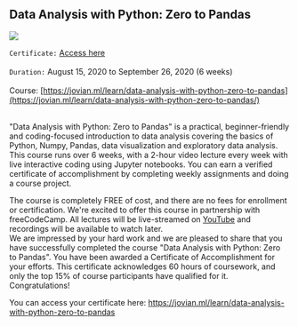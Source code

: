## Data Analysis with Python: Zero to Pandas

[![](https://github.com/masedos/Data-Analysis-with-Python-Zero-to-Pandas/logo.png)](https://www.linkedin.com/in/masedos/)


`Certificate:` [Access here](https://github.com/masedos/Data-Analysis-with-Python-Zero-to-Pandas/blob/master/certificate.pdf)
</br></br>
`Duration:` August 15, 2020 to September 26, 2020 (6 weeks)
</br></br>
Course: [https://jovian.ml/learn/data-analysis-with-python-zero-to-pandas](https://jovian.ml/learn/data-analysis-with-python-zero-to-pandas/)
</br></br>

"Data Analysis with Python: Zero to Pandas" is a practical, beginner-friendly and coding-focused introduction to data analysis covering the basics of Python, Numpy, Pandas, data visualization and exploratory data analysis. This course runs over 6 weeks, with a 2-hour video lecture every week with live interactive coding using Jupyter notebooks. You can earn a verified certificate of accomplishment by completing weekly assignments and doing a course project.

The course is completely FREE of cost, and there are no fees for enrollment or certification. We're excited to offer this course in partnership with freeCodeCamp. All lectures will be live-streamed on [YouTube](https://www.youtube.com/playlist?list=PLWKjhJtqVAblvI1i46ScbKV2jH1gdL7VQ) and recordings will be available to watch later.
<br>
We are impressed by your hard work and we are pleased to share that you have successfully completed the course "Data Analysis with Python: Zero to Pandas". You have been awarded a Certificate of Accomplishment for your efforts. This certificate acknowledges 60 hours of coursework, and only the top 15% of course participants have qualified for it. Congratulations!

You can access your certificate here: https://jovian.ml/learn/data-analysis-with-python-zero-to-pandas
